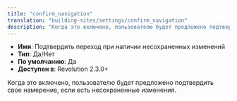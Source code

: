 ```yaml
---
title: "confirm_navigation"
translation: "building-sites/settings/confirm_navigation"
description: "Когда это включено, пользователю будет предложено подтвердить свое намерение, если есть несохраненные изменения"
---
```


-   **Имя**: Подтвердить переход при наличии несохраненных изменений
-   **Тип**: Да/Нет  
-   **По умолчанию**: Да   
-   **Доступен в**: Revolution 2.3.0+

Когда это включено, пользователю будет предложено подтвердить свое намерение, если есть несохраненные изменения. 